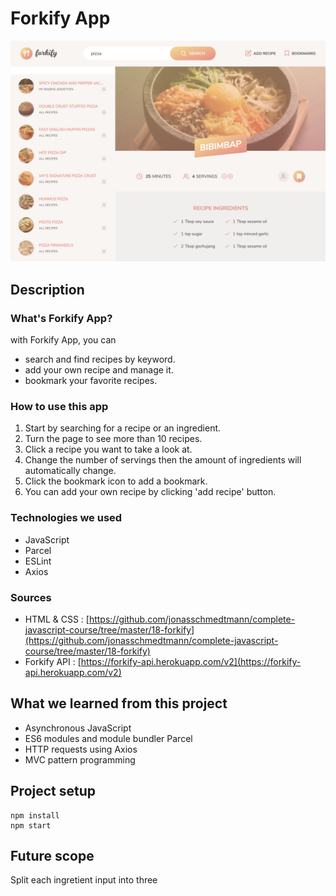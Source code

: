 # Forkify App

![readme-heading-image](./readme_assets/readme1.png)

## Description

### What's Forkify App?

with Forkify App, you can

- search and find recipes by keyword.
- add your own recipe and manage it.
- bookmark your favorite recipes.

### How to use this app

1. Start by searching for a recipe or an ingredient.
2. Turn the page to see more than 10 recipes.
3. Click a recipe you want to take a look at.
4. Change the number of servings then the amount of ingredients will automatically change.
5. Click the bookmark icon to add a bookmark.
6. You can add your own recipe by clicking 'add recipe' button.

### Technologies we used

- JavaScript
- Parcel
- ESLint
- Axios

### Sources

- HTML & CSS : [https://github.com/jonasschmedtmann/complete-javascript-course/tree/master/18-forkify](https://github.com/jonasschmedtmann/complete-javascript-course/tree/master/18-forkify)
- Forkify API : [https://forkify-api.herokuapp.com/v2](https://forkify-api.herokuapp.com/v2)

## What we learned from this project

- Asynchronous JavaScript
- ES6 modules and module bundler Parcel
- HTTP requests using Axios
- MVC pattern programming

## Project setup

```
npm install
npm start
```

## Future scope

Split each ingretient input into three
